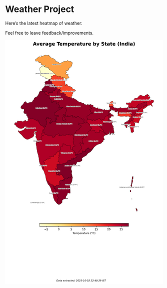 # Weather Project

Here’s the latest heatmap of weather:

Feel free to leave feedback/improvements.

![India Heatmap](docs/assets/india_heatmap.png?v=DEB207)
